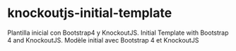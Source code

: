 # knockoutjs-initial-template
Plantilla inicial con Bootstrap4 y KnockoutJS. Initial Template with Bootstrap 4 and KnockoutJS. Modèle initial avec Bootstrap 4 et KnockoutJS
